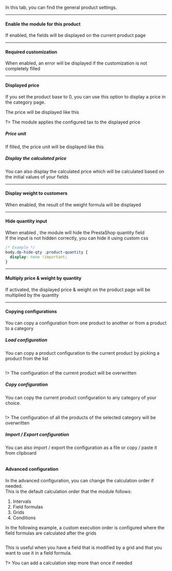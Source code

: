 In this tab, you can find the general product settings.  
<img srcset="./images/module-interface.jpg 2x" class="border">

---
#### Enable the module for this product
If enabled, the fields will be displayed on the current product page
<img srcset="./images/enable-option.jpg 2x" class="border">

---
#### Required customization
When enabled, an error will be displayed if the customization is not completely filled

---
#### Displayed price
If you set the product base to 0, you can use this option to display a price in the category page.  
<img srcset="./images/display-price-config.jpg 2x" class="border">

The price will be displayed like this  
<img srcset="./images/display-price.jpg 2x">

?> The module applies the configured tax to the displayed price

##### Price unit
If filled, the price unit will be displayed like this  
<img srcset="./images/price-unit.jpg 2x">

##### Display the calculated price
You can also display the calculated price which will be calculated based on the initial values of your fields

---
#### Display weight to customers
When enabled, the result of the weight formula will be displayed  
<img srcset="./images/display-weight.jpg 2x" class="border padding">

---
#### Hide quantity input
When enabled , the module will hide the PrestaShop quantity field  
If the input is not hidden correctly, you can hide it using custom css
```css
/* Example */
body.dp-hide-qty .product-quantity {
  display: none !important;
}
```

---
#### Multiply price & weight by quantity
If activated, the displayed price & weight on the product page will be multiplied by the quantity


---
#### Copying configurations
You can copy a configuration from one product to another or from a product to a category

##### Load configuration
You can copy a product configuration to the current product by picking a product from the list  

<img srcset="./images/load-config.jpg 2x" class="border padding">

!> The configuration of the current product will be overwritten

##### Copy configuration
You can copy the current product configuration to any category of your choice. 

<img srcset="./images/copy-config.jpg 2x" class="border padding">

!> The configuration of all the products of the selected category will be overwritten

##### Import / Export configuration
You can also import / export the configuration as a file or copy / paste it from clipboard

<img srcset="./images/import-export.jpg 2x" class="border padding">

#### Advanced configuration
In the advanced configuration, you can change the calculation order if needed.  
This is the default calculation order that the module follows:
1. Intervals
2. Field formulas
3. Grids
4. Conditions

In the following example, a custom execution order is configured where the field formulas are calculated after the grids  

<img srcset="./images/exec-order.jpg 2x" class="padding border">

This is useful when you have a field that is modified by a grid and that you want to use it in a field formula.

?> You can add a calculation step more than once if needed
